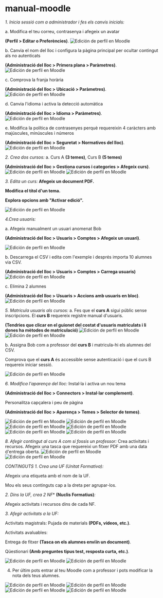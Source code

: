 # manual-moodle
*1. Inicia sessió com a administrador i fes els canvis inicials:*

a. Modifica el teu correu, contrasenya i afegeix un avatar 

**(Perfil > Editar o Preferències)**.
![Edición de perfil en Moodle](unnamed.png)

b. Canvia el nom del lloc i configura la pàgina principal per ocultar contingut als no autenticats 

**(Administració del lloc > Primera plana > Paràmetres)**.
![Edición de perfil en Moodle](unnamed(1).png)

c. Comprova la franja horària 

**(Administració del lloc > Ubicació > Paràmetres)**.
![Edición de perfil en Moodle](unnamed(2).png)


d. Canvia l'idioma i activa la detecció automàtica 

**(Administració del lloc > Idioma > Paràmetres)**.
![Edición de perfil en Moodle](unnamed(3).png)

e. Modifica la política de contrasenyes perquè requereixin 4 caràcters amb majúscules, minúscules i números 

**(Administració del lloc > Seguretat > Normatives del lloc)**.
![Edición de perfil en Moodle](unnamed(4).png)



*2. Crea dos cursos:*
a. Curs A **(3 temes)**, Curs B **(5 temes)**

**(Administració del lloc > Gestiona cursos i categories > Afegeix curs)**.
![Edición de perfil en Moodle](unnamed(5).png)
![Edición de perfil en Moodle](unnamed(6).png)

*3. Edita un curs:*
**Afegeix un document PDF.**


**Modifica el títol d'un tema.**


**Explora opcions amb "Activar edició".**

![Edición de perfil en Moodle](unnamed(7).png)

*4.Crea usuaris:*

a. Afegeix manualment un usuari anomenat Bob 

**(Administració del lloc > Usuaris > Comptes > Afegeix un usuari)**.

![Edición de perfil en Moodle](unnamed(8).png)

b. Descarrega el CSV i edita com l'exemple i després importa 10 alumnes via CSV.

**(Administració del lloc > Usuaris > Comptes > Carrega usuaris)**
![Edición de perfil en Moodle](unnamed(9).png)

c. Elimina 2 alumnes 

**(Administració del lloc > Usuaris > Accions amb usuaris en bloc)**.
![Edición de perfil en Moodle](unnamed(10).png)


*5. Matricula usuaris als cursos:*
a. 
Fes que el **curs A** sigui públic sense inscripcions.
El **curs B** requereix registre manual d'usuaris.

**(Tendries que clicar en el guionet del costat d'usuaris matriculats i li dones ha mètodes de matriculació)**
![Edición de perfil en Moodle](unnamed(11).png)
![Edición de perfil en Moodle](unnamed(12).png)

b. 
Assigna Bob com a professor del **curs B** i matricula-hi els alumnes del CSV.

Comprova que el **curs A** és accessible sense autenticació i que el curs B requereix iniciar sessió.

![Edición de perfil en Moodle](unnamed(13).png)

*6. Modifica l'aparença del lloc:* 
Instal·la i activa un nou tema 

**(Administració del lloc > Connectors > Instal·lar complement)**.

Personalitza capçalera i peu de pàgina 

**(Administració del lloc > Aparença > Temes > Selector de temes)**.

![Edición de perfil en Moodle](unnamed(14).png)
![Edición de perfil en Moodle](unnamed(15).png)
![Edición de perfil en Moodle](unnamed(17).png)
![Edición de perfil en Moodle](unnamed(18).png)
![Edición de perfil en Moodle](unnamed(19).png)
![Edición de perfil en Moodle](unnamed(20).png)

*8. Afegir contingut al curs A com si fossis un professor:*
Crea activitats i recursos.
Afegeix una tasca que requereixi un fitxer PDF amb una data d'entrega oberta.
![Edición de perfil en Moodle](unnamed(21).png)
![Edición de perfil en Moodle](unnamed(22).png)

*CONTINGUTS*
*1. Crea una UF (Unitat Formativa):*

Afegeix una etiqueta amb el nom de la UF.

Mou els seus continguts cap a la dreta per agrupar-los.

*2. Dins la UF, crea 2 NF** **(Nuclis Formatius)***:*

Afegeix activitats i recursos dins de cada NF.

*3. Afegir activitats a la UF:*

Activitats magistrals: Pujada de materials **(PDFs, vídeos, etc.)**.

Activitats avaluables:

Entrega de fitxer **(Tasca on els alumnes enviïn un document)**.

Qüestionari **(Amb preguntes tipus test, resposta curta, etc.)**.

![Edición de perfil en Moodle](unnamed(24).png)
![Edición de perfil en Moodle](unnamed(25).png)



4. Per últim pots entrar al teu Moodle com a professor i pots modificar la nota dels teus alumnes.
   
![Edición de perfil en Moodle](unnamed(26).png)
![Edición de perfil en Moodle](unnamed(27).png)
![Edición de perfil en Moodle](unnamed(28).png)
![Edición de perfil en Moodle](unnamed(29).png)
